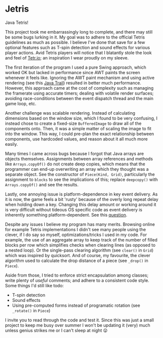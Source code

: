 # Jetris
Java Tetris!

This project took me embarrassingly long to complete, and there may still be 
some bugs lurking in it. My goal was to adhere to the official Tetris 
guidelines as much as possible. I believe I've done that save for a few 
optional features such as T-spin detection and sound effects for various
player actions. Avid Tetris players will notice that I blatantly stole the
look and feel of [Tetr.io](https://tetr.io); an inspiration I wear proudly
on my sleeve. 

The first iteration of the program I used a pure Swing approach, which worked 
OK but lacked in performance since AWT paints the screen whenever it feels 
like. Ignoring the AWT paint mechanism and using active rendering 
(see this [Java Trail](https://docs.oracle.com/javase/tutorial/extra/fullscreen/rendering.html))
resulted in better much performance. However, this approach came at the cost of
complexity such as managing the framerate using accurate timers; dealing with 
volatile render surfaces; avoiding race-conditions between the event dispatch
thread and the main game loop, etc.

Another challenge was scalable rendering. Instead of calculating dimensions
based on the window size, which I found to be very confusing, I instead chose
to create a fixed-size `BufferedImage` to draw all of the components onto.
Then, it was a simple matter of scaling the image to fit into the window. This
way, I could pre-plan the exact relationship between components, use hardcoded
values, and reason about it all much more easily.

Many times I came across bugs because I forgot that Java arrays are objects
themselves. Assignments between array references and methods like 
`Arrays.copyOf()` do not create deep copies, which means that the programmer 
can end-up overwriting an array which they thought was a separate object.
See the constructor of `Piece(Kind, Grid)`, particularly the assignment to
`blocks` to see the implications of this; replace `deepcopy()` with 
`Arrays.copyOf()` and see the results.

Lastly, one annoying issue is platform-dependence in key event delivery. As it
is now, the game feels a bit 'rusty' because of the overly long repeat delay
when holding down a key. Changing this delay amount or working around it is very
difficult without tideous OS specific code as event delivery is inherently 
something platform-dependent. See this [question](https://stackoverflow.com/questions/7537570/eliminating-initial-keypress-delay).

Despite any issues I believe my program has many merits. Browsing online for 
example Tetris implementations I didn't see many people using the clever, if
I do say so myself, optimizations/tricks I used in my code. For example, the
use of an aggregate array to keep track of the number of filled blocks per row
which simplifies checks when clearing lines (as opposed to a nested loop). Or
the single-pass clearing algorithm (see `clear()` in `Grid`) which was inspired
by quicksort. And of course, my favourite, the clever algorithm used to 
calculate the drop distance of a piece (see `_drop()` in `Piece`).

Aside from those, I tried to enforce strict encapsulation among classes; write
plenty of *useful* comments; and adhere to a consistent code style. Some things
I'd still like todo:
- T-spin detection
- Sound effects
- Using pre-computed forms instead of programatic rotation (see `_rotate()` in `Piece`)

I invite you to read through the code and test it. Since this was just a small
project to keep me busy over summer I won't be updating it (very) much unless 
genius strikes me or I can't sleep at night 😛